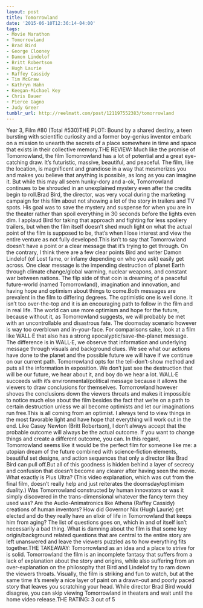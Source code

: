 ```yaml
---
layout: post
title: Tomorrowland
date: '2015-06-10T12:36:14-04:00'
tags:
- Movie Marathon
- Tomorrowland
- Brad Bird
- George Clooney
- Damon Lindelof
- Britt Robertson
- Hugh Laurie
- Raffey Cassidy
- Tim McGraw
- Kathryn Hahn
- Keegan-Michael Key
- Chris Bauer
- Pierce Gagno
- Judy Greer
tumblr_url: http://reelmatt.com/post/121197552383/tomorrowland
---
```

Year 3, Film #80 (Total #530)THE PLOT: Bound by a shared destiny, a teen bursting with scientific curiosity and a former boy-genius inventor embark on a mission to unearth the secrets of a place somewhere in time and space that exists in their collective memory.THE REVIEW: Much like the promise of Tomorrowland, the film Tomorrowland has a lot of potential and a great eye-catching draw. It’s futuristic, massive, beautiful, and peaceful. The film, like the location, is magnificent and grandiose in a way that mesmerizes you and makes you believe that anything is possible, as long as you can imagine it. But while this may all seem hunky-dory and a-ok, Tomorrowland continues to be shrouded in an unexplained mystery even after the credits begin to roll.Brad Bird, the director, was very vocal during the marketing campaign for this film about not showing a lot of the story in trailers and TV spots. His goal was to save the mystery and suspense for when you are in the theater rather than spoil everything in 30 seconds before the lights even dim. I applaud Bird for taking that approach and fighting for less spoliery trailers, but when the film itself doesn’t shed much light on what the actual point of the film is supposed to be, that’s when I lose interest and view the entire venture as not fully developed.This isn’t to say that Tomorrowland doesn’t have a point or a clear message that it’s trying to get through. On the contrary, I think there are a few clear points Bird and writer Damon Lindelof (of Lost fame, or infamy depending on who you ask) easily get across. One clear message is the impending destruction of planet Earth through climate change/global warming, nuclear weapons, and constant war between nations. The flip side of that coin is dreaming of a peaceful future-world (named Tomorrowland), imagination and innovation, and having hope and optimism about things to come.Both messages are prevalent in the film to differing degrees. The optimistic one is well done. It isn’t too over-the-top and it is an encouraging path to follow in the film and in real life. The world can use more optimism and hope for the future, because without it, as Tomorrowland suggests, we will probably be met with an uncontrollable and disastrous fate. The doomsday scenario however is way too overblown and in-your-face. For comparisons sake, look at a film like WALL·E that also has a strong apocalyptic/save-the-planet message. The difference is in WALL·E, we observe that information and underlying message through visuals and background clues. We see what our actions have done to the planet and the possible future we will have if we continue on our current path. Tomorrowland opts for the tell-don’t-show method and puts all the information in exposition. We don’t just see the destruction that will be our future, we hear about it, and boy do we hear a lot. WALL·E succeeds with it’s environmental/political message because it allows the viewers to draw conclusions for themselves. Tomorrowland however shoves the conclusions down the viewers throats and makes it impossible to notice much else about the film besides the fact that we’re on a path to certain destruction unless we all become optimists and let our imaginations run free.This is all coming from an optimist. I always tend to view things in the most favorable light and have hope that everything will work out in the end. Like Casey Newton (Britt Robertson), I don’t always accept that the probable outcome will always be the actual outcome. If you want to change things and create a different outcome, you can. In this regard, Tomorrowland seems like it would be the perfect film for someone like me: a utopian dream of the future combined with science-fiction elements, beautiful set designs, and action sequences that only a director like Brad Bird can pull off.But all of this goodness is hidden behind a layer of secrecy and confusion that doesn’t become any clearer after having seen the movie. What exactly is Plus Ultra? (This video explanation, which was cut from the final film, doesn’t really help and just reiterates the doomsday/optimism duality.) Was Tomorrowland constructed by human innovators or was it simply discovered in the trans-dimensional whatever the fancy term they used was? Are the Audio-Animatronics like Athena (Raffey Cassidy) creations of human inventors? How did Governor Nix (Hugh Laurie) get elected and do they really have an elixir of life in Tomorrowland that keeps him from aging? The list of questions goes on, which in and of itself isn’t necessarily a bad thing. What is damning about the film is that some key origin/background related questions that are central to the entire story are left unanswered and leave the viewers puzzled as to how everything fits together.THE TAKEAWAY: Tomorrowland as an idea and a place to strive for is solid. Tomorrowland the film is an incomplete fantasy that suffers from a lack of explanation about the story and origins, while also suffering from an over-explanation on the philosophy that Bird and Lindelof try to ram down the viewers throats. Visually, the film is striking and fun to watch, but at the same time it’s merely a nice layer of paint on a drawn-out and poorly paced story that leaves you scratching your head. While director Brad Bird would disagree, you can skip viewing Tomorrowland in theaters and wait until the home video release.THE RATING: 3 out of 5
